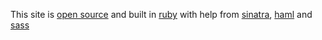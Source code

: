 This site is [open source](http://github.com/snappycode/snappycode) and built in [ruby](http://www.ruby-lang.org/en/) with help from [sinatra](http://github.com/sinatra/sinatra), [haml](http://haml.hamptoncatlin.com/) and [sass](http://haml.hamptoncatlin.com/)